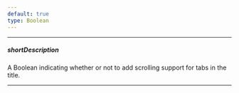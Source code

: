 ```yaml
---
default: true
type: Boolean
---
```

---
##### shortDescription
A Boolean indicating whether or not to add scrolling support for tabs in the title.

---
